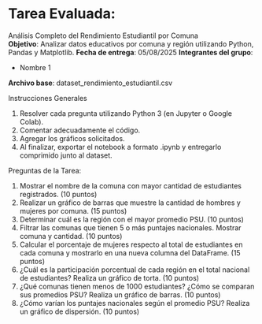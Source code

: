 # Tarea Evaluada: 
Análisis Completo del Rendimiento Estudiantil por Comuna  
**Objetivo**: Analizar datos educativos por comuna y región utilizando Python, Pandas y Matplotlib.
**Fecha de entrega**: 05/08/2025
**Integrantes del grupo**:
- Nombre 1

**Archivo base**: dataset_rendimiento_estudiantil.csv

Instrucciones Generales
1. Resolver cada pregunta utilizando Python 3 (en Jupyter o Google Colab).
2. Comentar adecuadamente el código.
3. Agregar los gráficos solicitados.
4. Al finalizar, exportar el notebook a formato .ipynb y entregarlo comprimido junto al dataset.

Preguntas de la Tarea:

1. Mostrar el nombre de la comuna con mayor cantidad de estudiantes registrados. (10 puntos)
2. Realizar un gráfico de barras que muestre la cantidad de hombres y mujeres por comuna. (15 puntos)
3. Determinar cuál es la región con el mayor promedio PSU. (10 puntos)
4. Filtrar las comunas que tienen 5 o más puntajes nacionales. Mostrar comuna y cantidad. (10 puntos)
5. Calcular el porcentaje de mujeres respecto al total de estudiantes en cada comuna y mostrarlo en una nueva columna del DataFrame. (15 puntos)
6. ¿Cuál es la participación porcentual de cada región en el total nacional de estudiantes? Realiza un gráfico de torta. (10 puntos)
7. ¿Qué comunas tienen menos de 1000 estudiantes? ¿Cómo se comparan sus promedios PSU? Realiza un gráfico de barras. (10 puntos)
8. ¿Cómo varían los puntajes nacionales según el promedio PSU? Realiza un gráfico de dispersión. (10 puntos)
